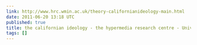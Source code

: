 ```yaml
---
link: http://www.hrc.wmin.ac.uk/theory-californianideology-main.html
date: 2011-06-20 13:18 UTC
published: true
title: the californian ideology - the hypermedia research centre - University of Westminster
tags: []
---
```



